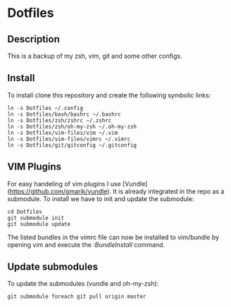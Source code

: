 # Dotfiles
## Description
This is a backup of my zsh, vim, git and some other configs.
## Install
To install clone this repository and create the following symbolic links:

    ln -s Dotfiles ~/.config
    ln -s Dotfiles/bash/bashrc ~/.bashrc
    ln -s Dotfiles/zsh/zshrc ~/.zshrc
    ln -s Dotfiles/zsh/oh-my-zsh ~/.oh-my-zsh
    ln -s Dotfiles/vim-files/vim ~/.vim
    ln -s Dotfiles/vim-files/vimrc ~/.vimrc
    ln -s Dotfiles/git/gitconfig ~/.gitconfig

## VIM Plugins 
For easy handeling of vim plugins I use [Vundle] (https://github.com/gmarik/vundle). It is already integrated in the repo as a submodule. To install we have to init and update the submodule:

    cd Dotfiles
    git submodule init
    git submodule update

The listed bundles in the vimrc file can now be installed to vim/bundle by opening vim and execute the *:BundleInstall* command.

## Update submodules
To update the submodules (vundle and oh-my-zsh):

    git submodule foreach git pull origin master

